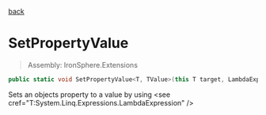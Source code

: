 ﻿

[back](/IronSphere.Extensions/types/LambdaExpressionExtensions)

# SetPropertyValue

> Assembly: IronSphere.Extensions

```csharp
public static void SetPropertyValue<T, TValue>(this T target, LambdaExpression memberLambda, TValue value);
```

Sets an objects property to a value by using &lt;see cref=&quot;T:System.Linq.Expressions.LambdaExpression&quot; /&gt;

 